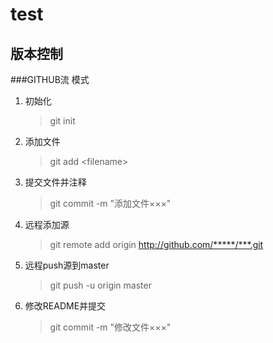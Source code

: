 # test
## 版本控制
###GITHUB流 模式
1. 初始化
	> git init

2. 添加文件
	> git add <filename\>

3. 提交文件并注释
	> git commit -m "添加文件×××"

4. 远程添加源
	> git remote add origin http://github.com/*****/***.git
	
5. 远程push源到master
	> git push -u origin master

6. 修改README并提交
	> git commit -m "修改文件×××"